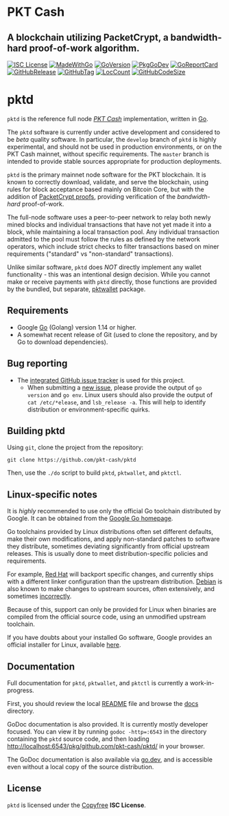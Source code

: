 # PKT Cash

## A blockchain utilizing PacketCrypt, a bandwidth-hard proof-of-work algorithm.

[![ISC License](http://img.shields.io/badge/license-ISC-blue.svg)](http://Copyfree.org)
[![MadeWithGo](https://img.shields.io/badge/Made%20with-Go-1f425f.svg)](http://golang.org)
[![GoVersion](https://img.shields.io/github/go-mod/go-version/pkt-cash/pktd.svg)](https://github.com/pkt-cash/pktd/blob/master/go.mod)
[![PkgGoDev](https://pkg.go.dev/badge/github.com/pkt-cash/pktd)](https://pkg.go.dev/github.com/pkt-cash/pktd)
[![GoReportCard](https://goreportcard.com/badge/github.com/pkt-cash/pktd)](https://goreportcard.com/report/github.com/pkt-cash/pktd)
[![GitHubRelease](https://img.shields.io/github/release/pkt-cash/pktd.svg)](https://github.com/pkt-cash/pktd/releases/)
[![GitHubTag](https://img.shields.io/github/tag/pkt-cash/pktd.svg)](https://github.com/pkt-cash/pktd/tags/)
[![LocCount](https://img.shields.io/tokei/lines/github/pkt-cash/pktd.svg)](https://github.com/XAMPPRocky/tokei)
[![GitHubCodeSize](https://img.shields.io/github/languages/code-size/pkt-cash/pktd.svg)](https://github.com/pkt-cash/pktd)

# pktd

`pktd` is the reference full node [*PKT Cash*](https://pkt.cash/)
implementation, written in [Go](https://go.dev/).

The `pktd` software is currently under active development and considered to
be *beta* quality software. In particular, the `develop` branch of `pktd` is
highly experimental, and should not be used in production environments, or on
the PKT Cash mainnet, without specific requirements. The `master` branch is
intended to provide stable sources appropriate for production deployments.

`pktd` is the primary mainnet node software for the PKT blockchain. It is
known to correctly download, validate, and serve the blockchain, using rules
for block acceptance based mainly on Bitcoin Core, but with the addition of
[PacketCrypt proofs](https://pkt.cash/PacketCrypt-2020-09-04.pdf), providing 
verification of the *bandwidth-hard* proof-of-work.

The full-node software uses a peer-to-peer network to relay both newly mined
blocks and individual transactions that have not yet made it into a block,
while maintaining a local transaction pool. Any individual transaction
admitted to the pool must follow the rules as defined by the network operators,
which include strict checks to filter transactions based on miner requirements
("standard" vs "non-standard" transactions).

Unlike similar software, `pktd` does *NOT* directly implement any wallet
functionality - this was an intentional design decision. While you cannot
make or receive payments with `pktd` directly, those functions are provided
by the bundled, but separate, [pktwallet](https://github.com/pkt-cash/pktd/pktwallet) package.


## Requirements

* Google [Go](http://golang.org) (Golang) version 1.14 or higher.
* A somewhat recent release of Git (used to clone the repository, and by Go to download dependencies).


## Bug reporting

* The [integrated GitHub issue tracker](https://github.com/pkt-cash/pktd/issues) is used for this project.
  * When submitting a [new issue](https://github.com/pkt-cash/pktd/issues/new),
    please provide the output of `go version` and `go env`. Linux users should
	also provide the output of `cat /etc/*elease`, and `lsb_release -a`. This
	will help to identify distribution or environment-specific quirks.


## Building pktd

Using `git`, clone the project from the repository:

`git clone https://github.com/pkt-cash/pktd`

Then, use the `./do` script to build `pktd`, `pktwallet`, and `pktctl`.


## Linux-specific notes

It is *highly* recommended to use only the official Go toolchain distributed
by Google. It can be obtained from the [Google Go homepage](https://golang.org/dl).

Go toolchains provided by Linux distributions often set different defaults,
make their own modifications, and apply non-standard patches to software they
distribute, sometimes deviating significantly from official upstream releases.
This is usually done to meet distribution-specific policies and requirements.

For example, [Red Hat](https://bugzilla.redhat.com/buglist.cgi?bug_status=NEW&bug_status=ASSIGNED&bug_status=ON_QA&component=golang)
will backport specific changes, and currently ships with a different linker
configuration than the upstream distribution. [Debian](https://tracker.debian.org/pkg/golang-defaults)
is also known to make changes to upstream sources, often extensively, and 
sometimes [incorrectly](https://www.zdnet.com/article/debian-and-ubuntu-openssl-generates-useless-crypto-keys/).

Because of this, support can only be provided for Linux when binaries are
compiled from the official source code, using an unmodified upstream toolchain.

If you have doubts about your installed Go software, Google provides an
official installer for Linux, available [here](https://storage.googleapis.com/golang/getgo/installer_linux).

## Documentation

Full documentation for `pktd`, `pktwallet`, and `pktctl` is currently a
work-in-progress.

First, you should review the local [README](https://github.com/pkt-cash/pktd/blob/master/README.md)
file and browse the [docs](https://github.com/pkt-cash/pktd/tree/master/docs) directory.

GoDoc documentation is also provided. It is currently mostly developer focused.
You can view it by running `godoc -http=:6543` in the directory containing the
`pktd` source code, and then loading [http://localhost:6543/pkg/github.com/pkt-cash/pktd/](http://localhost:6060/pkg/github.com/pkt-cash/pktd/) in your browser.

The GoDoc documentation is also available via [go.dev](https://pkg.go.dev/github.com/pkt-cash/pktd),
and is accessible even without a local copy of the source distribution.

## License

`pktd` is licensed under the [Copyfree](http://Copyfree.org) **ISC License**.

